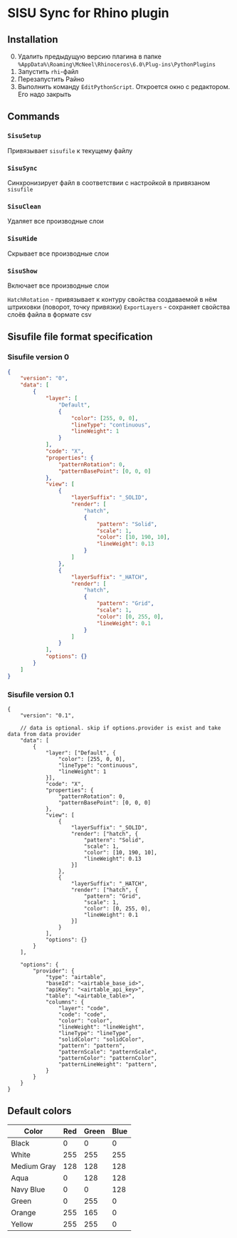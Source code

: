 # SISU Sync for Rhino plugin

## Installation

0. Удалить предыдущую версию плагина в папке `%AppData%\Roaming\McNeel\Rhinoceros\6.0\Plug-ins\PythonPlugins`
1. Запустить `rhi`-файл
2. Перезапустить Райно
3. Выполнить команду `EditPythonScript`. Откроется окно с редактором. Его надо закрыть

## Commands

### `SisuSetup`

Привязывает `sisufile` к текущему файлу

### `SisuSync`

Cинхронизирует файл в соответствии с настройкой в привязаном `sisufile`

### `SisuClean`

Удаляет все производные слои

### `SisuHide`

Скрывает все производные слои

### `SisuShow`

Включает все производные слои

`HatchRotation` - привязывает к контуру свойства создаваемой в нём штриховки (поворот, точку привязки)
`ExportLayers` - сохраняет свойства слоёв файла в формате csv

## Sisufile file format specification

### Sisufile version 0

```json
{
    "version": "0",
    "data": [
        {
            "layer": [
                "Default",
                {
                    "color": [255, 0, 0],
                    "lineType": "continuous",
                    "lineWeight": 1
                }
            ],
            "code": "X",
            "properties": {
                "patternRotation": 0,
                "patternBasePoint": [0, 0, 0]
            },
            "view": [
                {
                    "layerSuffix": "_SOLID",
                    "render": [
                        "hatch",
                        {
                            "pattern": "Solid",
                            "scale": 1,
                            "color": [10, 190, 10],
                            "lineWeight": 0.13
                        }
                    ]
                },
                {
                    "layerSuffix": "_HATCH",
                    "render": [
                        "hatch",
                        {
                            "pattern": "Grid",
                            "scale": 1,
                            "color": [0, 255, 0],
                            "lineWeight": 0.1
                        }
                    ]
                }
            ],
            "options": {}
        }
    ]
}
```

### Sisufile version 0.1

```json5
{
    "version": "0.1",

    // data is optional. skip if options.provider is exist and take data from data provider
    "data": [
        {
            "layer": ["Default", {
                "color": [255, 0, 0],
                "lineType": "continuous",
                "lineWeight": 1
            }],
            "code": "X",
            "properties": {
                "patternRotation": 0,
                "patternBasePoint": [0, 0, 0]
            },
            "view": [
                {
                    "layerSuffix": "_SOLID",
                    "render": ["hatch", {
                        "pattern": "Solid",
                        "scale": 1,
                        "color": [10, 190, 10],
                        "lineWeight": 0.13
                    }]
                },
                {
                    "layerSuffix": "_HATCH",
                    "render": ["hatch", {
                        "pattern": "Grid",
                        "scale": 1,
                        "color": [0, 255, 0],
                        "lineWeight": 0.1
                    }]
                }
            ],
            "options": {}
        }
    ],

    "options": {
        "provider": {
            "type": "airtable",
            "baseId": "<airtable_base_id>",
            "apiKey": "<airtable_api_key>",
            "table": "<airtable_table>",
            "columns": {
                "layer": "code",
                "code": "code",
                "color": "color",
                "lineWeight": "lineWeight",
                "lineType": "lineType",
                "solidColor": "solidColor",
                "pattern": "pattern",
                "patternScale": "patternScale",
                "patternColor": "patternColor",
                "patternLineWeight": "pattern",
            }
        }
    }
}
```

## Default colors

| Color       | Red | Green | Blue |
|-------------|-----|-------|------|
| Black       | 0	| 0 	| 0    |
| White       | 255	| 255 	| 255  |
| Medium Gray | 128	| 128 	| 128  |
| Aqua        | 0	| 128 	| 128  |
| Navy Blue   | 0	| 0 	| 128  |
| Green       | 0	| 255 	| 0    |
| Orange      | 255	| 165 	| 0    |
| Yellow      | 255	| 255 	| 0    |
